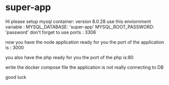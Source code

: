 # super-app

Hi please setup mysql container: version 8.0.28
use this enviornment variable :
MYSQL_DATABASE: 'super-app'
MYSQL_ROOT_PASSWORD: 'password'
don't forget to use ports : 3306

now you have the node application ready for you
the port of the application is : 3000

you also have the php ready for you
the port of the php is:80

write the docker compose file
the application is not really connecting to DB

good luck
